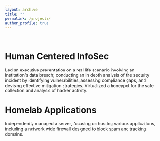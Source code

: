 ```yaml
---
layout: archive
title: ""
permalink: /projects/
author_profile: true
---
```

<br />

Human Centered InfoSec
======
Led an executive presentation on a real life scenario involving an institution's data breach; conducting an in depth analysis of the security incident by identifying vulnerabilities, assessing compliance gaps, and devising effective mitigation strategies. Virtualized a honeypot for the safe collection and analysis of hacker activity.

Homelab Applications
======
Independently managed a server, focusing on hosting various applications, including a network wide firewall designed to block spam and tracking domains.